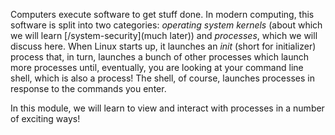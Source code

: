 Computers execute software to get stuff done.
In modern computing, this software is split into two categories: _operating system kernels_ (about which we will learn [/system-security](much later)) and _processes_, which we will discuss here.
When Linux starts up, it launches an _init_ (short for initializer) process that, in turn, launches a bunch of other processes which launch more processes until, eventually, you are looking at your command line shell, which is also a process!
The shell, of course, launches processes in response to the commands you enter.

In this module, we will learn to view and interact with processes in a number of exciting ways!
